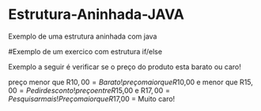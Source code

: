 # Estrutura-Aninhada-JAVA
Exemplo de uma estrutura aninhada com java

#Exemplo de um  exercico com estrutura if/else

Exemplo a seguir é verificar se o preço do produto esta barato ou caro!

preço menor que R$10,00 = Barato!
preço maior que R$10,00 e menor que R$15,00 = Pedir desconto!
preço entre R$15,00 e R$17,00 = Pesquisar mais!
Preço maior que R$17,00 = Muito caro!
